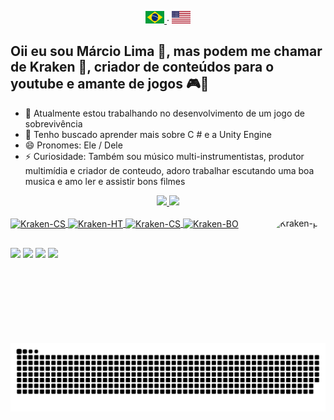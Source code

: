 <p align="center">
  <a href="https://github.com/JollyRogerKraken">
    <img src="https://github.com/JollyRogerKraken/JollyRogerKraken/blob/main/docs/Brazil.jpg" style="width:30px;height:20px;">
  </a>
  ·
  <a href="/docs/readme_in.md">
    <img src="https://github.com/JollyRogerKraken/JollyRogerKraken/blob/main/docs/EUA.png" style="width:30px;height:20px;">
  </a>
</p>

## Oii eu sou Márcio Lima 👋, mas podem me chamar de Kraken 🐙, criador de conteúdos para o youtube e amante de jogos 🎮👾

- 🔭 Atualmente estou trabalhando no desenvolvimento de um jogo de sobrevivência
- 🌱 Tenho buscado aprender mais sobre C # e a Unity Engine
- 😄 Pronomes: Ele / Dele
- ⚡ Curiosidade: Também sou músico multi-instrumentistas, produtor multimídia
e criador de conteudo, adoro trabalhar escutando uma boa musica e amo ler e assistir bons filmes

<div align="center">
  <a href="https://beacons.ai/jollyroger">
  <img height="130em" src="https://github-readme-stats.vercel.app/api?username=JollyRogerKraken&show_icons=true&theme=dracula&include_all_commits=true&count_private=true"/>
  <img height="130em" src="https://github-readme-stats.vercel.app/api/top-langs/?username=JollyRogerKraken&layout=compact&langs_count=7&theme=dracula"/>
</div>
  
  
<div style="display: inline_block"><br>
  <img align="center" alt="Kraken-CS" height="30" width="40" src="https://cdn.jsdelivr.net/gh/devicons/devicon/icons/csharp/csharp-original.svg">
  <img align="center" alt="Kraken-HT" height="30" width="40" src="https://cdn.jsdelivr.net/gh/devicons/devicon/icons/html5/html5-original.svg">
  <img align="center" alt="Kraken-CS" height="30" width="40" src="https://cdn.jsdelivr.net/gh/devicons/devicon/icons/css3/css3-original.svg">
  <img align="center" alt="Kraken-BO" height="30" width="40" src="https://cdn.jsdelivr.net/gh/devicons/devicon/icons/bootstrap/bootstrap-original.svg">
  <img align="right" alt="Kraken-pic" height="200" style="border-radius:50px;" src="https://media.discordapp.net/attachments/827581434138198057/901366266726600714/1f58fe1081959.560dc7b17ae48.png?width=494&height=494">
</div>
  
  ##

<div>
  <a href="https://www.youtube.com/channel/UCROUjSjZt2mRU4hoMOMnLzA?sub_confirmation=1" target="_blank"><img src="https://img.shields.io/badge/YouTube-FF0000?style=for-the-badge&logo=youtube&logoColor=white" target="_blank"></a>
  <a href="https://www.instagram.com/jollyroger.kraken/" target="_blank"><img src="https://img.shields.io/badge/-Instagram-%23E4405F?style=for-the-badge&logo=instagram&logoColor=white" target="_blank"></a>
  <a href="https://www.twitter.com/jollyrogerkrake/" target="_blank"><img src="https://img.shields.io/badge/Twitter-1DA1F2?style=for-the-badge&logo=twitter&logoColor=white" target="_blank"></a>
 	<a href="https://www.twitch.tv/jollyroger_kraken" target="_blank"><img src="https://img.shields.io/badge/Twitch-9146FF?style=for-the-badge&logo=twitch&logoColor=white" target="_blank"></a>
</div>  
  
  ![Snake animation](https://github.com/JollyRogerKraken/JollyRogerKraken/blob/output/github-contribution-grid-snake.svg)
